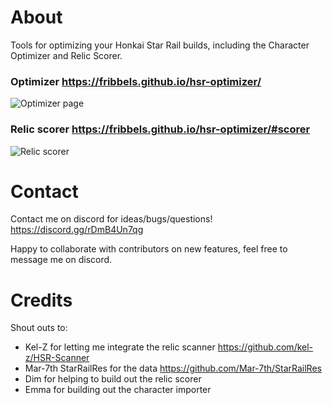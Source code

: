 # About

Tools for optimizing your Honkai Star Rail builds, including the Character Optimizer and Relic Scorer.

### Optimizer https://fribbels.github.io/hsr-optimizer/

![Optimizer page](https://i.imgur.com/MzLfoSN.png)

### Relic scorer https://fribbels.github.io/hsr-optimizer/#scorer

![Relic scorer](https://i.imgur.com/j7HJMO3.png)

# Contact

Contact me on discord for ideas/bugs/questions! https://discord.gg/rDmB4Un7qg

Happy to collaborate with contributors on new features, feel free to message me on discord.

# Credits

Shout outs to:
* Kel-Z for letting me integrate the relic scanner https://github.com/kel-z/HSR-Scanner
* Mar-7th StarRailRes for the data https://github.com/Mar-7th/StarRailRes
* Dim for helping to build out the relic scorer
* Emma for building out the character importer